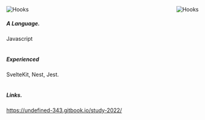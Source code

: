 <p>
<img align="left" alt="Hooks" src="https://img.shields.io/badge/:) -white.svg">
<img align="right" alt="Hooks" src="https://img.shields.io/badge/🔥 simple is the best -black.svg">
</p>
<br />


##### A Language.
Javascript
<br /><br />

##### Experienced
SvelteKit,  Nest,  Jest. 
<br /><br />

##### Links.
https://undefined-343.gitbook.io/study-2022/
<br /><br />
